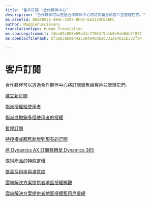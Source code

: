 ```yaml
---
title: "客戶訂閱 |合作夥伴中心"
description: "合作夥伴可以透過合作夥伴中心將訂閱銷售給客戶並管理它們。"
ms.assetid: DEBFB521-486C-4297-8F6C-66213DC0ABFC
author: MaggiePucciEvans
translationtype: Human Translation
ms.sourcegitcommit: 14ba85c868e59dd1c77063f5b1b0e9ab8db7f82f
ms.openlocfilehash: bf3ed3ab9e44253e4e46db3c331d14b11b33cfa4

---
```


# 客戶訂閱


合作夥伴可以透過合作夥伴中心將訂閱銷售給客戶並管理它們。

[建立新訂閱](create-a-new-subscription.md)

[指派授權給使用者](assign-licenses-to-users.md)

[指派或撤銷多個使用者的授權](bulk-license-provisioning-for-multiple-users.md)

[暫停訂閱](suspend-a-subscription.md)

[將授權或服務新增到現有的訂閱](add-licenses-or-services-to-an-existing-subscription.md)

[將 Dynamics AX 訂閱移轉至 Dynamics 365](manual-subscription-migration.md)

[取得產品的特殊定價](get-special-pricing-for-offers.md)

[提高採用率與滿意度](increasing-adoption-and-satisfaction.md)

[雲端解決方案提供者地區授權概觀](regional-authorization-overview.md)

[雲端解決方案提供者地區授權租用戶彙總](csp-regional-authorization-tenant-consolidation.md)

 

 






<!--HONumber=Nov16_HO4-->


